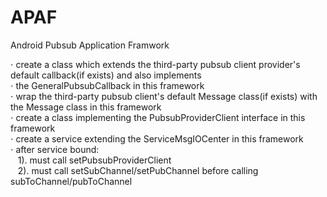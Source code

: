 # APAF
Android Pubsub Application Framwork

⋅ create a class which extends the third-party pubsub client provider's default callback(if exists) and also implements<br> 
⋅ the GeneralPubsubCallback in this framework<br>
⋅ wrap the third-party pubsub client's default Message class(if exists) with the Message class in this framework<br>
⋅ create a class implementing the PubsubProviderClient interface in this framework<br>
⋅ create a service extending the ServiceMsgIOCenter in this framework<br>
⋅ after service bound:<br>
  &nbsp;&nbsp;&nbsp;1). must call setPubsubProviderClient<br>
  &nbsp;&nbsp;&nbsp;2). must call setSubChannel/setPubChannel before calling subToChannel/pubToChannel<br>
